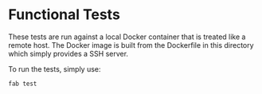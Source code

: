 # Functional Tests

These tests are run against a local Docker container that is treated like a
remote host. The Docker image is built from the Dockerfile in this directory
which simply provides a SSH server.

To run the tests, simply use:

    fab test